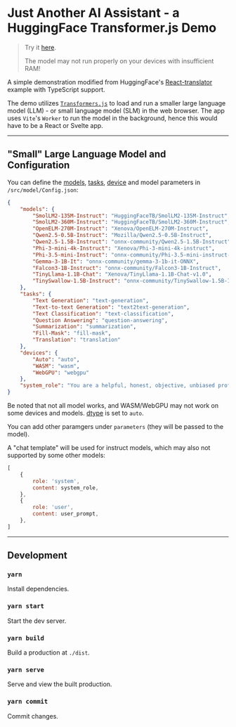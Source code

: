 # Just Another AI Assistant - a HuggingFace Transformer.js Demo

> Try it [here](https://alankrantas.github.io/just-another-ai-assistant-huggingface-transformers-js/).
>
> The model may not run properly on your devices with insufficient RAM!

A simple demonstration modified from HuggingFace's [React-translator](https://github.com/huggingface/transformers.js/tree/main/examples/react-translator) example with TypeScript support.

The demo utilizes [`Transformers.js`](https://huggingface.co/docs/transformers.js/index) to load and run a smaller large language model (LLM) - or small language model (SLM) in the web browser. The app uses `Vite`'s `Worker` to run the model in the background, hence this would have to be a React or Svelte app.

---

## "Small" Large Language Model and Configuration

You can define the [models](https://huggingface.co/models?pipeline_tag=text-generation&library=transformers.js&sort=trending), [tasks](https://huggingface.co/docs/transformers.js/main/en/index#tasks), [device](https://github.com/huggingface/transformers.js/blob/main/src/utils/devices.js) and model parameters in `/src/model/Config.json`:

```json
{
    "models": {
        "SmolLM2-135M-Instruct": "HuggingFaceTB/SmolLM2-135M-Instruct",
        "SmolLM2-360M-Instruct": "HuggingFaceTB/SmolLM2-360M-Instruct",
        "OpenELM-270M-Instruct": "Xenova/OpenELM-270M-Instruct",
        "Qwen2.5-0.5B-Instruct": "Mozilla/Qwen2.5-0.5B-Instruct",
        "Qwen2.5-1.5B-Instruct": "onnx-community/Qwen2.5-1.5B-Instruct",
        "Phi-3-mini-4k-Instruct": "Xenova/Phi-3-mini-4k-instruct",
        "Phi-3.5-mini-Instruct": "onnx-community/Phi-3.5-mini-instruct-onnx-web",
        "Gemma-3-1B-It": "onnx-community/gemma-3-1b-it-ONNX",
        "Falcon3-1B-Instruct": "onnx-community/Falcon3-1B-Instruct",
        "TinyLlama-1.1B-Chat": "Xenova/TinyLlama-1.1B-Chat-v1.0",
        "TinySwallow-1.5B-Instruct": "onnx-community/TinySwallow-1.5B-Instruct-ONNX"
    },
    "tasks": {
        "Text Generation": "text-generation",
        "Text-to-text Generation": "text2text-generation",
        "Text Classification": "text-classification",
        "Question Answering": "question-answering",
        "Summarization": "summarization",
        "Fill-Mask": "fill-mask",
        "Translation": "translation"
    },
    "devices": {
        "Auto": "auto",
        "WASM": "wasm",
        "WebGPU": "webgpu"
    },
    "system_role": "You are a helpful, honest, objective, unbiased professional expert assistant. Be concise and to the point. Use the same language of the user and format your responses."
}
```

Be noted that not all model works, and WASM/WebGPU may not work on some devices and models. [dtype](https://github.com/huggingface/transformers.js/blob/main/src/utils/dtypes.js) is set to `auto`.

You can add other paramgers under `parameters` (they will be passed to the model).

A "chat template" will be used for instruct models, which may also not supported by some other models:

```js
[
    {
        role: 'system',
        content: system_role,
    },
    {
        role: 'user',
        content: user_prompt,
    },
]
```

---

## Development

### `yarn`

Install dependencies.

### `yarn start`

Start the dev server.

### `yarn build`

Build a production at `./dist`.

### `yarn serve`

Serve and view the built production.

### `yarn commit`

Commit changes.
